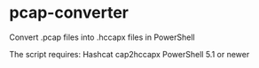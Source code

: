 # pcap-converter
Convert .pcap files into .hccapx files in PowerShell

The script requires:
Hashcat
cap2hccapx
PowerShell 5.1 or newer
